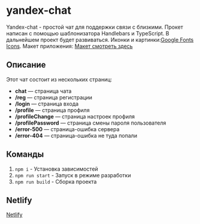 # yandex-chat

Yandex-chat - простой чат для поддержки связи с близкими. Прокет написан с помощью шаблонизатора Handlebars и TypeScript. 
В дальнейшем проект будет развиваться.
Иконки и картинки:[Google Fonts Icons](https://fonts.google.com/icons). 
Макет приложения: [Макет смотреть здесь](https://www.figma.com/design/jF5fFFzgGOxQeB4CmKWTiE/Chat_external_link?node-id=0-1&p=f&t=MYYY87zCEEplAMAO-0)

## Описание

Этот чат состоит из нескольких страниц:
- **chat** — страница чата
- **/reg** — страница регистрации
- **/login** — страница входа
- **/profile** — страница  профиля
- **/profileChange** — страница настроек профиля
- **/profilePassword** — страница смены пароля пользователя
- **/error-500** — страница-ошибка сервера
- **/error-404** — страница-ошибка не туда попали

## Команды
1. `npm i` - Установка зависимостей
2. `npm run start` - Запуск в режиме разработки
3. `npm run build` - Сборка проекта

## Netlify

[Netlify](https://yandex-chatick.netlify.app/)